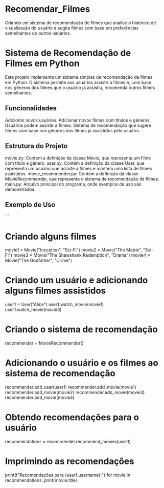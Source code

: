 # Recomendar_Filmes
Criando um sistema de recomendação de filmes que analise o histórico de visualização do usuário e sugira filmes com base em preferências semelhantes de outros usuários.

# Sistema de Recomendação de Filmes em Python
Este projeto implementa um sistema simples de recomendação de filmes em Python. O sistema permite aos usuários assistir a filmes e, com base nos gêneros dos filmes que o usuário já assistiu, recomenda outros filmes semelhantes.

## Funcionalidades

Adicionar novos usuários.
Adicionar novos filmes com títulos e gêneros.
Usuários podem assistir a filmes.
Sistema de recomendação que sugere filmes com base nos gêneros dos filmes já assistidos pelo usuário.

## Estrutura do Projeto

movie.py: Contém a definição da classe Movie, que representa um filme com título e gênero.
user.py: Contém a definição da classe User, que representa um usuário que assiste a filmes e mantém uma lista de filmes assistidos.
movie_recommender.py: Contém a definição da classe MovieRecommender, que representa o sistema de recomendação de filmes.
main.py: Arquivo principal do programa, onde exemplos de uso são demonstrados.

## Exemplo de Uso

´´´
# Criando alguns filmes
movie1 = Movie("Inception", "Sci-Fi")
movie2 = Movie("The Matrix", "Sci-Fi")
movie3 = Movie("The Shawshank Redemption", "Drama")
movie4 = Movie("The Godfather", "Crime")

# Criando um usuário e adicionando alguns filmes assistidos
user1 = User("Alice")
user1.watch_movie(movie1)
user1.watch_movie(movie3)

# Criando o sistema de recomendação
recommender = MovieRecommender()

# Adicionando o usuário e os filmes ao sistema de recomendação
recommender.add_user(user1)
recommender.add_movie(movie1)
recommender.add_movie(movie2)
recommender.add_movie(movie3)
recommender.add_movie(movie4)

# Obtendo recomendações para o usuário
recommendations = recommender.recommend_movies(user1)

# Imprimindo as recomendações
print(f"Recomendações para {user1.username}:")
for movie in recommendations:
    print(movie.title)

````

